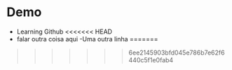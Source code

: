 # Demo

- Learning Github
<<<<<<< HEAD
- falar outra coisa aqui
-Uma outra linha
=======

>>>>>>> 6ee2145903bfd045e786b7e62f6440c5f1e0fab4

